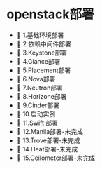 # openstack部署

* 📄 1.基础环境部署
* 📄 2.依赖中间件部署
* 📄 3.Keystone部署
* 📄 4.Glance部署
* 📄 5.Placement部署
* 📄 6.Nova部署
* 📄 7.Neutron部署
* 📄 8.Horizone部署
* 📄 9.Cinder部署
* 📄 10.启动实例
* 📄 11.Swift 部署
* 📄 12.Manila部署-未完成
* 📄 13.Trove部署-未完成
* 📄 14.Heat部署-未完成
* 📄 15.Ceilometer部署-未完成

　　‍
